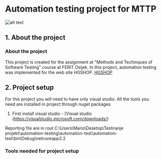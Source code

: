 # Automation testing project for MTTP
![alt text](https://www.google.com/search?q=Ferit+logo&sxsrf=ACYBGNRtvxaOXh1w_643-Q_CbOW-BDy--Q:1581095391828&tbm=isch&source=iu&ictx=1&fir=012SXej2RFHspM%253A%252CB9VzhPbeGZGaHM%252C_&vet=1&usg=AI4_-kSGXlaECvLBR717sPn0DpEadMLSTg&sa=X&ved=2ahUKEwi4-b2p97_nAhXwsIsKHd7ZDgcQ9QEwAXoECAoQBg#imgrc=fgLboOGDILxlnM)

## 1. About the project

### About the project


This project is created for the assignment at "Methods and Techinques of Software Testing" course at FERIT Osijek. 
In this project, automation testing was implemented for the web site HGSHOP. [HGSHOP](https://www.hgshop.hr/)


## 2. Project setup
For this project you will need to have only visual studio.
All the tools you need are installed in project through nuget packages

1) First install visual studio - [Visual studio (https://visualstudio.microsoft.com/downloads/)

Reporting file are in rout C:\Users\Mario\Desktop\Testiranje projekt\automation-testing\automation-test\automation-test\bin\Debug\netcoreapp2.2


### Tools needed for project setup
